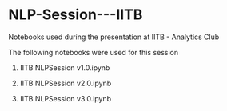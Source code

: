 # NLP-Session---IITB
Notebooks used during the presentation at IITB - Analytics Club


The following notebooks were used for this session

1. IITB NLPSession v1.0.ipynb

2. IITB NLPSession v2.0.ipynb

3. IITB NLPSession v3.0.ipynb
